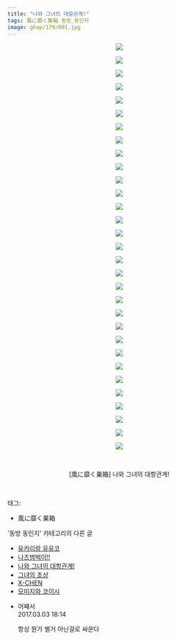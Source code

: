 ```yaml
---
title: "나와 그녀의 대항관계!"
tags: 風に靡く巣箱 동방_동인지
image: ghap/179/001.jpg
---
```

<div class="article">
<p style="text-align: center; clear: none; float: none;"><img src="{{ site.nasurl }}/ghap/179/001.jpg"/></p>
<p style="text-align: center; clear: none; float: none;"><img src="{{ site.nasurl }}/ghap/179/002.jpg"/></p>
<p style="text-align: center; clear: none; float: none;"><img src="{{ site.nasurl }}/ghap/179/003.jpg"/></p>
<p style="text-align: center; clear: none; float: none;"><img src="{{ site.nasurl }}/ghap/179/004.jpg"/></p>
<p style="text-align: center; clear: none; float: none;"><img src="{{ site.nasurl }}/ghap/179/005.jpg"/></p>
<p style="text-align: center; clear: none; float: none;"><img src="{{ site.nasurl }}/ghap/179/006.jpg"/></p>
<p style="text-align: center; clear: none; float: none;"><img src="{{ site.nasurl }}/ghap/179/007.jpg"/></p>
<p style="text-align: center; clear: none; float: none;"><img src="{{ site.nasurl }}/ghap/179/008.jpg"/></p>
<p style="text-align: center; clear: none; float: none;"><img src="{{ site.nasurl }}/ghap/179/009.jpg"/></p>
<p style="text-align: center; clear: none; float: none;"><img src="{{ site.nasurl }}/ghap/179/010.jpg"/></p>
<p style="text-align: center; clear: none; float: none;"><img src="{{ site.nasurl }}/ghap/179/011.jpg"/></p>
<p style="text-align: center; clear: none; float: none;"><img src="{{ site.nasurl }}/ghap/179/012.jpg"/></p>
<p style="text-align: center; clear: none; float: none;"><img src="{{ site.nasurl }}/ghap/179/013.jpg"/></p>
<p style="text-align: center; clear: none; float: none;"><img src="{{ site.nasurl }}/ghap/179/014.jpg"/></p>
<p style="text-align: center; clear: none; float: none;"><img src="{{ site.nasurl }}/ghap/179/015.jpg"/></p>
<p style="text-align: center; clear: none; float: none;"><img src="{{ site.nasurl }}/ghap/179/016.jpg"/></p>
<p style="text-align: center; clear: none; float: none;"><img src="{{ site.nasurl }}/ghap/179/017.jpg"/></p>
<p style="text-align: center; clear: none; float: none;"><img src="{{ site.nasurl }}/ghap/179/018.jpg"/></p>
<p style="text-align: center; clear: none; float: none;"><img src="{{ site.nasurl }}/ghap/179/019.jpg"/></p>
<p style="text-align: center; clear: none; float: none;"><img src="{{ site.nasurl }}/ghap/179/020.jpg"/></p>
<p style="text-align: center; clear: none; float: none;"><img src="{{ site.nasurl }}/ghap/179/021.jpg"/></p>
<p style="text-align: center; clear: none; float: none;"><img src="{{ site.nasurl }}/ghap/179/022.jpg"/></p>
<p style="text-align: center; clear: none; float: none;"><img src="{{ site.nasurl }}/ghap/179/023.jpg"/></p>
<p style="text-align: center; clear: none; float: none;"><img src="{{ site.nasurl }}/ghap/179/024.jpg"/></p>
<p style="text-align: center; clear: none; float: none;"><img src="{{ site.nasurl }}/ghap/179/025.jpg"/></p>
<p style="text-align: center; clear: none; float: none;"><img src="{{ site.nasurl }}/ghap/179/026.jpg"/></p>
<p style="text-align: center; clear: none; float: none;"><img src="{{ site.nasurl }}/ghap/179/027.jpg"/></p>
<p style="text-align: center; clear: none; float: none;"><img src="{{ site.nasurl }}/ghap/179/028.jpg"/></p>
<p style="text-align: center; clear: none; float: none;"><img src="{{ site.nasurl }}/ghap/179/029.jpg"/></p>
<p style="text-align: center; clear: none; float: none;"><img src="{{ site.nasurl }}/ghap/179/030.jpg"/></p>
<p style="text-align: center; clear: none; float: none;"><img src="{{ site.nasurl }}/ghap/179/031.jpg"/></p>
<p style="text-align: center; clear: none; float: none;"><br/></p>
<p style="text-align: center; clear: none; float: none;">[風に靡く巣箱] 나와 그녀의 대항관계!</p>
<p><br/></p>
</div><div class="tagTrail">
<p>태그: </p>
<ul>
<li>風に靡く巣箱</li>
</ul>
</div><div class="another">
<p>'동방 동인지' 카테고리의 다른 글</p>
<ul>
<li><a href="/2016-06-18-ghap_181">유카리랑 유유코</a></li>
<li><a href="/2016-06-18-ghap_180">나즈범벅이!!</a></li>
<li><a href="/2016-06-18-ghap_179">나와 그녀의 대항관계!</a></li>
<li><a href="/2016-06-18-ghap_178">그녀의 초상</a></li>
<li><a href="/2016-06-18-ghap_177">X-CHEN</a></li>
<li><a href="/2016-06-18-ghap_176">모미지와 코이시</a></li>
</ul>
</div><div class="cb_module cb_fluid">
<div class="cb_wrt cb_profile">
<div class="comment">
<ul>
<li class="cb_thumb_off" id="comment14930487">
<div class="cb_comment_area">
<div class="cb_info_area">
<div class="cb_section">
<span class="cb_nick_name">어째서</span>
</div>
<div class="cb_section">
<span class="cb_date">2017.03.03 18:14 </span>
</div>
</div>
<div class="cb_dsc_comment">
<p class="cb_dsc">
											항상 뭔가 별거 아닌걸로 싸운다
										</p>
</div>
</div></li>
</ul>
</div>
</div><!-- commentList close -->
</div>